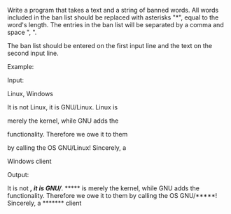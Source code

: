Write a program that takes a text and a string of banned words. All words included in the ban list should be replaced with asterisks "*", equal to the word's length. The entries in the ban list will be separated by a comma and space ", ".

The ban list should be entered on the first input line and the text on the second input line.




Example:


Input:


Linux, Windows

It is not Linux, it is GNU/Linux. Linux is

merely the kernel, while GNU adds the

functionality. Therefore we owe it to them

by calling the OS GNU/Linux! Sincerely, a

Windows client



Output:


It is not *****, it is GNU/*****. ***** is merely the kernel, while GNU adds the functionality. Therefore we owe it to them by calling the OS GNU/*****! Sincerely, a ******* client